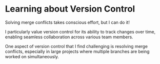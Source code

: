 # Learning about Version Control
Solving merge conflicts takes conscious effort, but I can do it!

I particularly value version control for its ability to track changes over time, enabling seamless collaboration across various team members.

One aspect of version control that I find challenging is resolving merge conflicts, especially in large projects where multiple branches are being worked on simultaneously.
